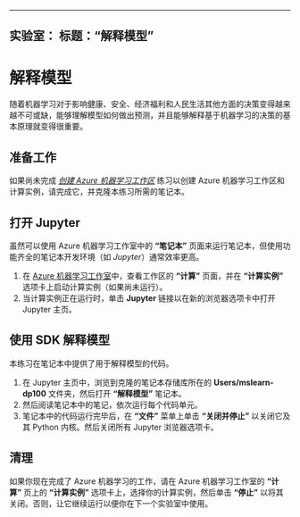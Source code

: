 ﻿---
实验室：
    标题：“解释模型”
---
# 解释模型

随着机器学习对于影响健康、安全、经济福利和人民生活其他方面的决策变得越来越不可或缺，能够理解模型如何做出预测，并且能够解释基于机器学习的决策的基本原理就变得很重要。

## 准备工作

如果尚未完成 *[创建 Azure 机器学习工作区](01-create-a-workspace.md)* 练习以创建 Azure 机器学习工作区和计算实例，请完成它，并克隆本练习所需的笔记本。

## 打开 Jupyter

虽然可以使用 Azure 机器学习工作室中的 **“笔记本”** 页面来运行笔记本，但使用功能齐全的笔记本开发环境（如 *Jupyter*）通常效率更高。

1. 在 [Azure 机器学习工作室](https://ml.azure.com)中，查看工作区的 **“计算”** 页面，并在 **“计算实例”** 选项卡上启动计算实例（如果尚未运行）。
2. 当计算实例正在运行时，单击 **Jupyter** 链接以在新的浏览器选项卡中打开 Jupyter 主页。

## 使用 SDK 解释模型

本练习在笔记本中提供了用于解释模型的代码。

1. 在 Jupyter 主页中，浏览到克隆的笔记本存储库所在的 **Users/mslearn-dp100** 文件夹，然后打开 **“解释模型”** 笔记本。
2. 然后阅读笔记本中的笔记，依次运行每个代码单元。
3. 笔记本中的代码运行完毕后，在 **“文件”** 菜单上单击 **“关闭并停止”** 以关闭它及其 Python 内核。然后关闭所有 Jupyter 浏览器选项卡。

## 清理

如果你现在完成了 Azure 机器学习的工作，请在 Azure 机器学习工作室的 **“计算”** 页上的 **“计算实例”** 选项卡上，选择你的计算实例，然后单击 **“停止”** 以将其关闭。否则，让它继续运行以便你在下一个实验室中使用。
